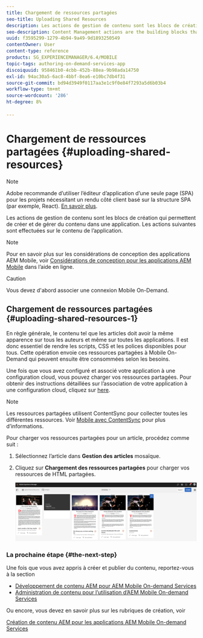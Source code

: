 ```yaml
---
title: Chargement de ressources partagées
seo-title: Uploading Shared Resources
description: Les actions de gestion de contenu sont les blocs de création qui permettent de créer et de gérer du contenu dans une application. Consultez cette page pour en savoir plus sur le téléchargement de ressources partagées.
seo-description: Content Management actions are the building blocks that help to create and manage content within an application. Follow this page to learn about uploading shared resources.
uuid: f3595299-1279-4b94-9a49-9d1893250549
contentOwner: User
content-type: reference
products: SG_EXPERIENCEMANAGER/6.4/MOBILE
topic-tags: authoring-on-demand-services-app
discoiquuid: 958461b0-4cbb-452b-88ea-9b98ada14750
exl-id: 94ac30a5-6ac8-4bbf-8ea6-e10bc7db4f31
source-git-commit: bd94d3949f0117aa3e1c9f0e84f7293a5d6b03b4
workflow-type: tm+mt
source-wordcount: '286'
ht-degree: 8%

---
```


# Chargement de ressources partagées {#uploading-shared-resources}

>[!NOTE]
>
>Adobe recommande d’utiliser l’éditeur d’application d’une seule page (SPA) pour les projets nécessitant un rendu côté client basé sur la structure SPA (par exemple, React). [En savoir plus](/help/sites-developing/spa-overview.md).

Les actions de gestion de contenu sont les blocs de création qui permettent de créer et de gérer du contenu dans une application. Les actions suivantes sont effectuées sur le contenu de l’application.

>[!NOTE]
>
>Pour en savoir plus sur les considérations de conception des applications AEM Mobile, voir [Considérations de conception pour les applications AEM Mobile](https://helpx.adobe.com/digital-publishing-solution/help/design-app.html) dans l’aide en ligne.

>[!CAUTION]
>
>Vous devez d&#39;abord associer une connexion Mobile On-Demand.

## Chargement de ressources partagées {#uploading-shared-resources-1}

En règle générale, le contenu tel que les articles doit avoir la même apparence sur tous les auteurs et même sur toutes les applications. Il est donc essentiel de rendre les scripts, CSS et les polices disponibles pour tous. Cette opération envoie ces ressources partagées à Mobile On-Demand qui peuvent ensuite être consommées selon les besoins.

Une fois que vous avez configuré et associé votre application à une configuration cloud, vous pouvez charger vos ressources partagées. Pour obtenir des instructions détaillées sur l’association de votre application à une configuration cloud, cliquez sur [here](/help/mobile/mobile-apps-ondemand-application-create-configure-action.md).

>[!NOTE]
>
>Les ressources partagées utilisent ContentSync pour collecter toutes les différentes ressources. Voir [Mobile avec ContentSync](/help/mobile/mobile-ondemand-contentsync.md) pour plus d’informations.

Pour charger vos ressources partagées pour un article, procédez comme suit :

1. Sélectionnez l’article dans **Gestion des articles** mosaïque.
1. Cliquez sur **Chargement des ressources partagées** pour charger vos ressources de HTML partagées.

   ![chlimage_1-133](assets/chlimage_1-133.png)

### La prochaine étape {#the-next-step}

Une fois que vous avez appris à créer et publier du contenu, reportez-vous à la section

* [Développement de contenu AEM pour AEM Mobile On-demand Services](/help/mobile/aem-mobile-on-demand.md)
* [Administration de contenu pour l’utilisation d’AEM Mobile On-demand Services](/help/mobile/aem-mobile.md)

Ou encore, vous devez en savoir plus sur les rubriques de création, voir

[Création de contenu AEM pour les applications AEM Mobile On-demand Services](/help/mobile/mobile-apps-ondemand.md)
